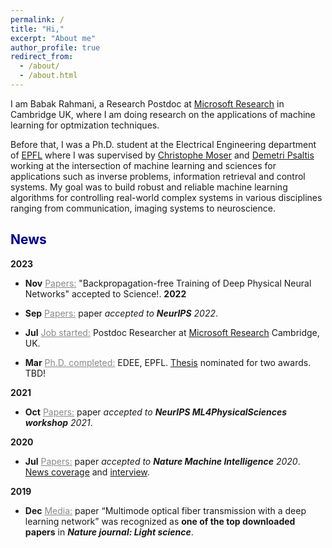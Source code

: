 ```yaml
---
permalink: /
title: "Hi,"
excerpt: "About me"
author_profile: true
redirect_from: 
  - /about/
  - /about.html
---
```


I am Babak Rahmani, a Research Postdoc at [Microsoft Research](https://www.microsoft.com/en-us/research/lab/microsoft-research-cambridge/) in Cambridge UK, where I am doing research on the applications of machine learning for optmization techniques.

Before that, I was a Ph.D. student at the Electrical Engineering department of [EPFL](https://www.epfl.ch/en/) where I was supervised by [Christophe Moser](https://people.epfl.ch/christophe.moser?lang=en) and [Demetri Psaltis](https://scholar.google.com/citations?user=-CVR2h8AAAAJ&hl=en) working at the intersection of machine learning and sciences for applications such as inverse problems, information retrieval and control systems. My goal was to build robust and reliable machine learning algorithms for controlling real-world complex systems in various disciplines ranging from communication, imaging systems to neuroscience. 

## <span style="color:darkblue">News </span>

__2023__

* __Nov__ <span style="color:#888"><u>Papers:</u></span> "Backpropagation-free Training of Deep Physical Neural Networks" accepted to Science!.
__2022__

* __Sep__ <span style="color:#888"><u>Papers:</u></span> paper _accepted to __NeurIPS__ 2022_.
* __Jul__ <span style="color:#888"><u>Job started:</u></span> Postdoc Researcher at [Microsoft Research](https://www.microsoft.com/en-us/research/lab/microsoft-research-cambridge/) Cambridge, UK.
* __Mar__ <span style="color:#888"><u>Ph.D. completed:</u></span> EDEE, EPFL. [Thesis](https://infoscience.epfl.ch/record/293091/files/EPFL_TH9406.pdf) nominated for two awards. TBD!

__2021__

* __Oct__ <span style="color:#888"><u>Papers:</u></span> paper _accepted to __NeurIPS ML4PhysicalSciences workshop__ 2021_.

__2020__

* __Jul__ <span style="color:#888"><u>Papers:</u></span> paper _accepted to __Nature Machine Intelligence__ 2020_. [News coverage](https://actu.epfl.ch/news/using-artificial-intelligence-to-enhance-complex-s/) and [interview](https://youtu.be/Ep_HFdZISII).

__2019__
* __Dec__ <span style="color:#888"><u>Media:</u></span> paper “Multimode optical fiber transmission with a deep learning network” was
recognized as __one of the top downloaded papers__ in ___Nature journal: Light science___.


